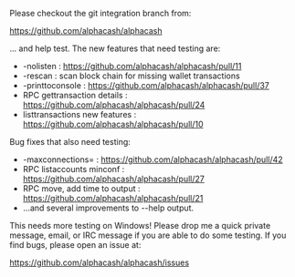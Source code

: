 Please checkout the git integration branch from:

https://github.com/alphacash/alphacash

... and help test.  The new features that need testing are:

* -nolisten : https://github.com/alphacash/alphacash/pull/11
* -rescan : scan block chain for missing wallet transactions
* -printtoconsole : https://github.com/alphacash/alphacash/pull/37
* RPC gettransaction details : https://github.com/alphacash/alphacash/pull/24
* listtransactions new features : https://github.com/alphacash/alphacash/pull/10

Bug fixes that also need testing:

* -maxconnections= : https://github.com/alphacash/alphacash/pull/42
* RPC listaccounts minconf : https://github.com/alphacash/alphacash/pull/27
* RPC move, add time to output : https://github.com/alphacash/alphacash/pull/21
* ...and several improvements to --help output.

This needs more testing on Windows!  Please drop me a quick private message, email, or IRC message if you are able to do some testing.  If you find bugs, please open an issue at:

https://github.com/alphacash/alphacash/issues
